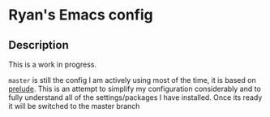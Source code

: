 # Ryan's Emacs config

## Description

This is a work in progress.

`master` is still the config I am actively using most of the time, it
is based on [prelude](https://github.com/bbatsov/prelude). This is an
attempt to simplify my configuration considerably and to fully
understand all of the settings/packages I have installed. Once its
ready it will be switched to the master branch
